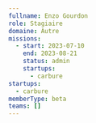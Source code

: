 ```yaml
---
fullname: Enzo Gourdon
role: Stagiaire
domaine: Autre
missions:
  - start: 2023-07-10
    end: 2023-08-21
    status: admin
    startups:
      - carbure
startups:
  - carbure
memberType: beta
teams: []
---
```

